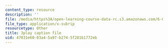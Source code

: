 ```yaml
---
content_type: resource
description: ''
file: /media/https%3A/open-learning-course-data-rc.s3.amazonaws.com/6-004-computation-structures-spring-2017/47031e6003a45a97b2745f281b1772eb_IK9OVbj_Ir0.vtt
file_type: application/x-subrip
resourcetype: Other
title: 3play caption file
uid: 47031e60-03a4-5a97-b274-5f281b1772eb
---
```

